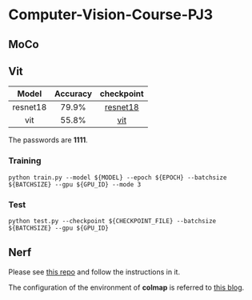 # Computer-Vision-Course-PJ3

## MoCo

## Vit
|  Model | Accuracy | checkpoint |
|:------:|:--------:|:----------:|
|resnet18| 79.9%    | <a href="https://pan.baidu.com/s/1pl4pcCXGqQ0u0oGs362mpQ">resnet18</a></td>|
|  vit   | 55.8%    | <a href="https://pan.baidu.com/s/1blPF_WNF1OwNDA80fG1J2w">vit</a></td> |

The passwords are **1111**.

### Training
```
python train.py --model ${MODEL} --epoch ${EPOCH} --batchsize ${BATCHSIZE} --gpu ${GPU_ID} --mode 3
```

### Test
```
python test.py --checkpoint ${CHECKPOINT_FILE} --batchsize ${BATCHSIZE} --gpu ${GPU_ID}
```

## Nerf
Please see <a href="https://github.com/ashawkey/torch-ngp">this repo</a> and follow the instructions in it.

The configuration of the environment of **colmap** is referred to <a href="https://zhuanlan.zhihu.com/p/397053413">this blog</a>.